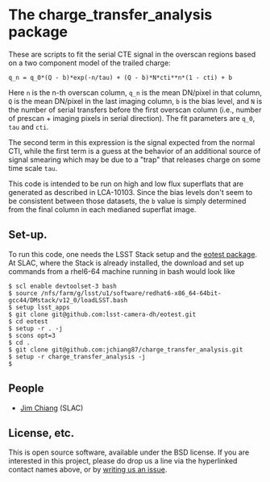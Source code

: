 # The charge_transfer_analysis package

These are scripts to fit the serial CTE signal in the overscan regions
based on a two component model of the trailed charge:

```
q_n = q_0*(Q - b)*exp(-n/tau) + (Q - b)*N*cti**n*(1 - cti) + b
```

Here `n` is the n-th overscan column, `q_n` is the mean DN/pixel in
that column, `Q` is the mean DN/pixel in the last imaging column, `b`
is the bias level, and `N` is the number of serial transfers before
the first overscan column (i.e., number of prescan + imaging pixels in
serial direction).  The fit parameters are `q_0`, `tau` and `cti`.

The second term in this expression is the signal expected from the
normal CTI, while the first term is a guess at the behavior of an
additional source of signal smearing which may be due to a "trap" that
releases charge on some time scale `tau`.

This code is intended to be run on high and low flux superflats that
are generated as described in LCA-10103.  Since the bias levels don't
seem to be consistent between those datasets, the `b` value is simply
determined from the final column in each medianed superflat image.

## Set-up.

To run this code, one needs the LSST Stack setup and the [eotest
package](https://github.com/lsst-camera-dh/eotest).  At SLAC, where
the Stack is already installed, the download and set up commands from
a rhel6-64 machine running in bash would look like
```
$ scl enable devtoolset-3 bash
$ source /nfs/farm/g/lsst/u1/software/redhat6-x86_64-64bit-gcc44/DMstack/v12_0/loadLSST.bash
$ setup lsst_apps
$ git clone git@github.com:lsst-camera-dh/eotest.git
$ cd eotest
$ setup -r . -j
$ scons opt=3
$ cd .
$ git clone git@github.com:jchiang87/charge_transfer_analysis.git
$ setup -r charge_transfer_analysis -j
$
```

## People
* [Jim Chiang](https://github.com/jchiang87/charge-transfer-analysis/issues/new?body=@jchiang87) (SLAC)

## License, etc.

This is open source software, available under the BSD license. If you are interested in this project, please do drop us a line via the hyperlinked contact names above, or by [writing us an issue](https://github.com/DarkEnergyScienceCollaboration/charge-transfer-analysis/issues/new).
